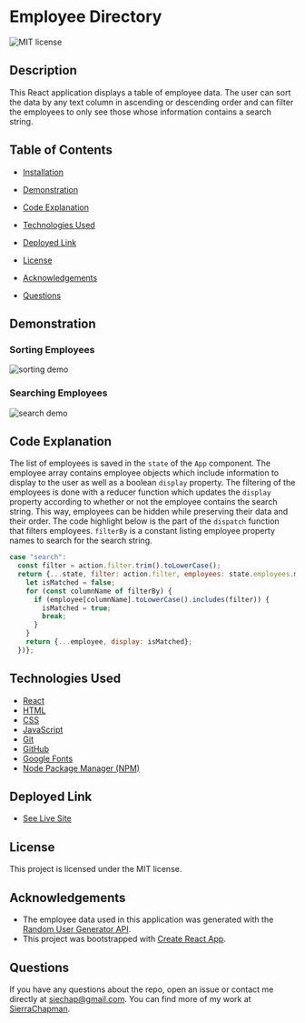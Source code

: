 # Employee Directory

![MIT license](https://img.shields.io/badge/license-MIT-blue.svg)

## Description

This React application displays a table of employee data. The user can sort the data by any text column in ascending or descending order and can filter the employees to only see those whose information contains a search string.

## Table of Contents

* [Installation](#installation)

* [Demonstration](#demonstration)

* [Code Explanation](#code-explanation)

* [Technologies Used](#technologies-used)

* [Deployed Link](#deployed-link)

* [License](#license)

* [Acknowledgements](#acknowledgements)

* [Questions](#questions)


## Demonstration

### Sorting Employees

![sorting demo](demo-sort.gif)

### Searching Employees

![search demo](demo-search.gif)

## Code Explanation

The list of employees is saved in the `state` of the `App` component. The employee array contains employee objects which include information to display to the user as well as a boolean `display` property. The filtering of the employees is done with a reducer function which updates the `display` property according to whether or not the employee contains the search string. This way, employees can be hidden while preserving their data and their order. The code highlight below is the part of the `dispatch` function that filters employees. `filterBy` is a constant listing employee property names to search for the search string.

```javascript
case "search":
  const filter = action.filter.trim().toLowerCase();
  return {...state, filter: action.filter, employees: state.employees.map(employee => {
    let isMatched = false;
    for (const columnName of filterBy) {
      if (employee[columnName].toLowerCase().includes(filter)) {
        isMatched = true;
        break;
      }
    }
    return {...employee, display: isMatched};
  })};
```

## Technologies Used

* [React](https://reactjs.org/)
* [HTML](https://developer.mozilla.org/en-US/docs/Web/HTML)
* [CSS](https://developer.mozilla.org/en-US/docs/Web/CSS)
* [JavaScript](https://developer.mozilla.org/en-US/docs/Web/JavaScript)
* [Git](https://git-scm.com/)
* [GitHub](https://github.com/)
* [Google Fonts](https://fonts.google.com/)
* [Node Package Manager (NPM)](https://www.npmjs.com/)

## Deployed Link

* [See Live Site](https://sierrachapman.github.io/employee-directory)

## License

This project is licensed under the MIT license.

## Acknowledgements

* The employee data used in this application was generated with the [Random User Generator API](https://randomuser.me/).
* This project was bootstrapped with [Create React App](https://github.com/facebook/create-react-app).

## Questions

If you have any questions about the repo, open an issue or contact me directly at siechap@gmail.com. You can find more of my work at [SierraChapman](https://github.com/SierraChapman/).